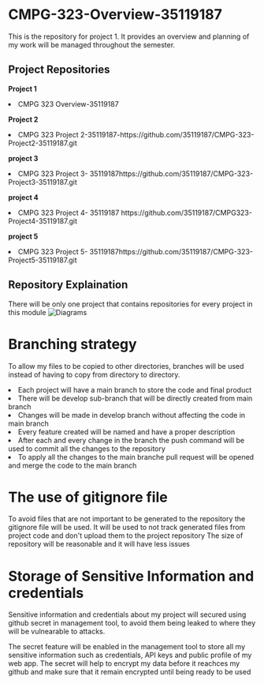 # CMPG-323-Overview-35119187
This is the repository for project 1. It provides an overview and planning of my work will be managed throughout the semester.

## Project Repositories

<b> Project 1 </b>
<li> CMPG 323 Overview-35119187 <a href "https://github.com/35119187/CMPG-323-Overview-35119187.git"></li></a>

<b> Project 2 </b> 
<li> CMPG 323 Project 2-35119187-https://github.com/35119187/CMPG-323-Project2-35119187.git</li></a>

<b> project 3 </b>
<li> CMPG 323 Project 3- 35119187<a>https://github.com/35119187/CMPG-323-Project3-35119187.git </a></li>

<b> project 4 </b>
<li> CMPG 323 Project 4- 35119187 <a>https://github.com/35119187/CMPG323-Project4-35119187.git</a></li>

<b> project 5 </b>
<li> CMPG 323 Project 5- 35119187<a>https://github.com/35119187/CMPG-323-Project5-35119187.git</a></li>

## Repository Explaination

There will be only one project that contains repositories for every project in this module
![Diagrams](https://user-images.githubusercontent.com/91702944/184996761-eaaafd82-bc0f-4784-bf39-a3aca3974dff.PNG)


# Branching strategy
To allow my files to be copied to other directories, branches will be used instead of having to copy from directory to directory.

<li>Each project will have a main branch to store the code and final product</li>
<li>There will be develop sub-branch that will be directly created from main branch</li>
<li>Changes will be made in develop branch without affecting the code in main branch</li>
<li>Every feature created will be named and have a proper description</li>
<li>After each and every change in the branch the push command will be used to commit all the changes to the repository</li>
<li>To apply all the changes to the main branche pull request will be opened and merge the code to the main branch</li>


# The use of gitignore file
To avoid files that are not important to be generated to the repository the gitignore file will be used.
It will be used to not track generated files from project code  and don't upload them to the project repository
The size of repository will be reasonable and it will have less issues

# Storage of Sensitive Information and credentials

Sensitive information and credentials about my project will secured using github secret in management tool, to avoid them being leaked to where they will be vulnearable to attacks.

The secret feature will be enabled in the management tool to store all my sensitive information such as credentials, API keys and public profile of my web app.
The secret will help to encrypt my data before it reachces my github and make sure that it remain encrypted until being ready to be used 


